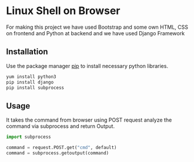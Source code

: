 # Linux Shell on Browser

For making this project we have used Bootstrap and some own HTML, CSS on frontend and Python at backend and we have used Django Framework

## Installation

Use the package manager [pip](https://pip.pypa.io/en/stable/) to install necessary python libraries.

```bash
yum install python3
pip install django
pip install subprocess
```

## Usage

It takes the command from browser using POST request analyze the command via subprocess and return Output.

```python
import subprocess

command = request.POST.get("cmd", default)
command = subprocess.getoutput(command)
```
